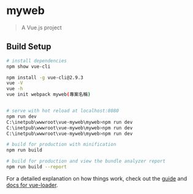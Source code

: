 # myweb

> A Vue.js project

## Build Setup

``` bash
# install dependencies
npm show vue-cli

npm install -g vue-cli@2.9.3
vue -V
vue -h
vue init webpack myweb(專案名稱)


# serve with hot reload at localhost:8080
npm run dev
C:\inetpub\wwwroot\vue-myweb\myweb>npm run dev
C:\inetpub\wwwroot\vue-myweb\myweb>npm run dev
C:\inetpub\wwwroot\vue-myweb\myweb>npm run dev

# build for production with minification
npm run build

# build for production and view the bundle analyzer report
npm run build --report
```

For a detailed explanation on how things work, check out the [guide](http://vuejs-templates.github.io/webpack/) and [docs for vue-loader](http://vuejs.github.io/vue-loader).



<!-- 安裝 :  npm install bootstrap --save --save-exact  
             npm install -s bootstrap-vue bootstrap    -->

<!-- 
  main.js 檔中,引入 import 'bootstrap/dist/css/bootstrap.min.css' 
                   import {BootstrapVue,IconsPlugin} from 'bootstrap-vue'
                   Vue.use(BootstrapVue)
                   Vue.use(IconsPlugin) 
 -->

 <!-- Ajax-axios -->
 <!-- npm install --save --save-exact axios vue-axios -->
<!-- 
      import axios from 'axios'
      import VueAxios from 'vue-axios'
      Vue.use(VueAxios,axios)
 -->

 <!-- app.vue 下,   import './assets/my.css' -->
